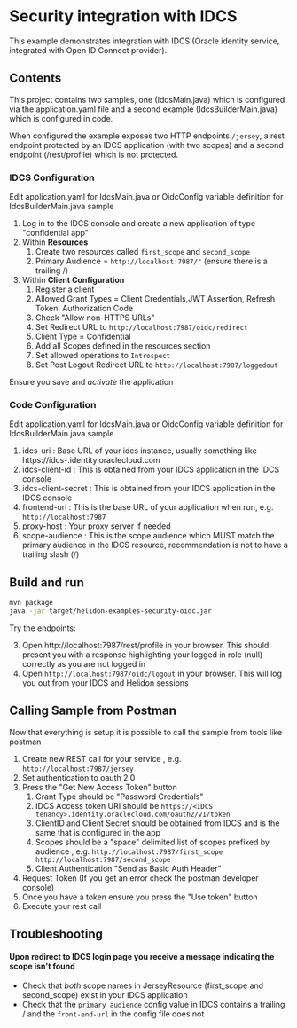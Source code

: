 # Security integration with IDCS

This example demonstrates integration with IDCS (Oracle identity service, integrated with Open ID Connect provider).

## Contents

This project contains two samples, one (IdcsMain.java) which is configured via the application.yaml file and a second example (IdcsBuilderMain.java) which is configured in code.

When configured the example exposes two HTTP endpoints  `/jersey`, a rest endpoint protected by an IDCS application (with two scopes) and a second endpoint (/rest/profile) which is not protected.

### IDCS Configuration

Edit application.yaml for IdcsMain.java or OidcConfig variable definition for IdcsBuilderMain.java sample

1. Log in to the IDCS console and create a new application of type "confidential app"
2. Within  **Resources**
    1. Create two resources called `first_scope` and `second_scope`
    2. Primary Audience = `http://localhost:7987/"`   (ensure there is a trailing /)
3. Within **Client Configuration**
   1. Register a client
   2. Allowed Grant Types = Client Credentials,JWT Assertion, Refresh Token, Authorization Code
   3. Check "Allow non-HTTPS URLs"
   4. Set Redirect URL to `http://localhost:7987/oidc/redirect`
   5. Client Type = Confidential
   6. Add all Scopes defined in the resources section
   7. Set allowed operations to `Introspect`
   8. Set Post Logout Redirect URL to `http://localhost:7987/loggedout`

Ensure you save and *activate* the application

### Code Configuration 

Edit application.yaml for IdcsMain.java or OidcConfig variable definition for IdcsBuilderMain.java sample

 1. idcs-uri  : Base URL of your idcs instance, usually something like https://idcs-<longnumber>.identity.oraclecloud.com
 2. idcs-client-id  : This is obtained from your IDCS application in the IDCS console 
 3. idcs-client-secret   : This is obtained from your IDCS application in the IDCS console
 4. frontend-uri : This is the base URL of your application when run, e.g. `http://localhost:7987`
 5. proxy-host   : Your proxy server if needed
 6. scope-audience : This is the scope audience which MUST match the primary audience in the IDCS resource, recommendation is not to have a trailing slash (/)

## Build and run

```bash
mvn package
java -jar target/helidon-examples-security-oidc.jar
```

Try the endpoints:

3. Open http://localhost:7987/rest/profile in your browser. This should present
 you with a response highlighting your logged in role (null) correctly as you are not logged in
4. Open `http://localhost:7987/oidc/logout` in your browser. This will log you out from your IDCS and Helidon sessions

## Calling Sample from Postman

Now that everything is setup it is possible to call the sample from tools like postman

1. Create new  REST call for your service , e.g. `http://localhost:7987/jersey`
2. Set authentication to oauth 2.0
3. Press the "Get New Access Token" button
   1. Grant Type should be "Password Credentials"
   2. IDCS Access token URI should be `https://<IDCS tenancy>.identity.oraclecloud.com/oauth2/v1/token`
   3. ClientID and Client Secret should be obtained from IDCS and is the same that is configured in the app
   4. Scopes should be a "space" delimited list of scopes prefixed by audience , e.g. `http://localhost:7987/first_scope http://localhost:7987/second_scope`
   5. Client Authentication "Send as Basic Auth Header"
4. Request Token  (If you get an error check the postman developer console)
5. Once you have a token ensure you press the "Use token" button
6. Execute your rest call

## Troubleshooting

#### Upon redirect to IDCS login page you receive a message indicating the scope isn't found

- Check that *both* scope names in JerseyResource (first_scope and second_scope) exist in your IDCS application
- Check that the `primary audience` config value in IDCS contains a trailing / and the `front-end-url` in the config file does not
